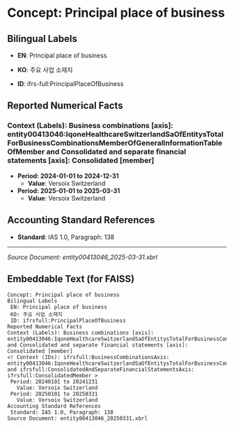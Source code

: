 # Concept: Principal place of business

## Bilingual Labels
- **EN**: Principal place of business
- **KO**: 주요 사업 소재지

- **ID**: ifrs-full:PrincipalPlaceOfBusiness

## Reported Numerical Facts

### **Context (Labels): Business combinations [axis]: entity00413046:IqoneHealthcareSwitzerlandSaOfEntitysTotalForBusinessCombinationsMemberOfGeneralInformationTableOfMember and Consolidated and separate financial statements [axis]: Consolidated [member]**
<!-- Context (IDs): ifrs-full:BusinessCombinationsAxis: entity00413046:IqoneHealthcareSwitzerlandSaOfEntitysTotalForBusinessCombinationsMemberOfGeneralInformationTableOfMember and ifrs-full:ConsolidatedAndSeparateFinancialStatementsAxis: ifrs-full:ConsolidatedMember -->
- **Period: 2024-01-01 to 2024-12-31**
  - **Value**: Versoix Switzerland
- **Period: 2025-01-01 to 2025-03-31**
  - **Value**: Versoix Switzerland

## Accounting Standard References
- **Standard**: IAS 1.0, Paragraph: 138

---
*Source Document: entity00413046_2025-03-31.xbrl*
## Embeddable Text (for FAISS)
```text
Concept: Principal place of business
Bilingual Labels
 EN: Principal place of business
 KO: 주요 사업 소재지
 ID: ifrsfull:PrincipalPlaceOfBusiness
Reported Numerical Facts
Context (Labels): Business combinations [axis]: entity00413046:IqoneHealthcareSwitzerlandSaOfEntitysTotalForBusinessCombinationsMemberOfGeneralInformationTableOfMember and Consolidated and separate financial statements [axis]: Consolidated [member]
<! Context (IDs): ifrsfull:BusinessCombinationsAxis: entity00413046:IqoneHealthcareSwitzerlandSaOfEntitysTotalForBusinessCombinationsMemberOfGeneralInformationTableOfMember and ifrsfull:ConsolidatedAndSeparateFinancialStatementsAxis: ifrsfull:ConsolidatedMember >
 Period: 20240101 to 20241231
   Value: Versoix Switzerland
 Period: 20250101 to 20250331
   Value: Versoix Switzerland
Accounting Standard References
 Standard: IAS 1.0, Paragraph: 138
Source Document: entity00413046_20250331.xbrl
```